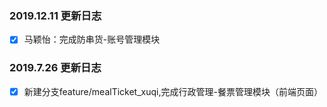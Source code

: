 
### 2019.12.11 更新日志
- [x] 马颖怡：完成防串货-账号管理模块

### 2019.7.26 更新日志
- [x] 新建分支feature/mealTicket_xuqi,完成行政管理-餐票管理模块（前端页面）